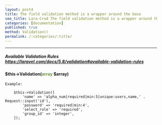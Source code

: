 ```yaml
---
layout: post4
title: The field validation method is a wrapper around the base
seo_title: Lara-Crud The field validation method is a wrapper around the base Validation()
categories: [documentation]
published: true
method: Validation()
permalink: /:categories/:title/
---
```


---

##### Available Validation Rules  <https://laravel.com/docs/5.8/validation#available-validation-rules>

#### $this->Validation(<span style="color: #693">array</span> $array)


`
Example:
`

        $this->Validation([
            'name' => 'alpha_num|required|min:5|unique:users,name,' . Request::input('id'),
            'password' => 'required|min:4',
            'select_role' => 'required',
            'group_id' => 'integer',
        ]);


